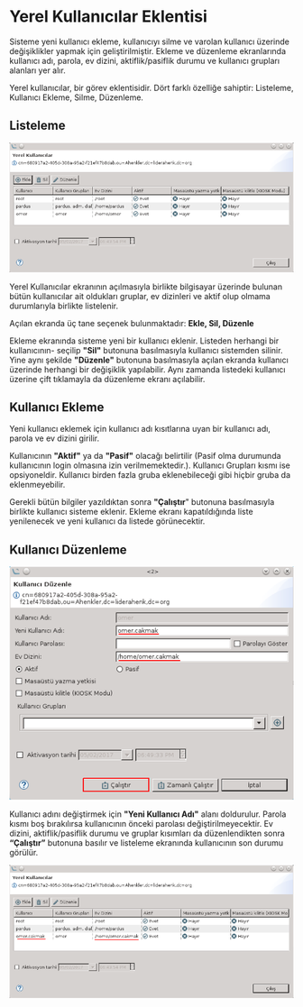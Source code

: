 # Yerel Kullanıcılar Eklentisi

Sisteme yeni kullanıcı ekleme, kullanıcıyı silme ve varolan kullanıcı üzerinde değişiklikler yapmak için geliştirilmiştir. Ekleme ve düzenleme ekranlarında kullanıcı adı, parola, ev dizini, aktiflik/pasiflik durumu ve kullanıcı grupları alanları yer alır.

Yerel kullanıcılar, bir görev eklentisidir. Dört farklı özelliğe sahiptir: Listeleme, Kullanıcı Ekleme, Silme, Düzenleme.

## Listeleme

![Localuser Liste](images/localuser-liste.png)

Yerel Kullanıcılar ekranının açılmasıyla birlikte bilgisayar üzerinde bulunan bütün kullanıcılar ait oldukları gruplar, ev dizinleri ve aktif olup olmama durumlarıyla birlikte listelenir.

Açılan ekranda üç tane seçenek bulunmaktadır: **Ekle, Sil, Düzenle**

Ekleme ekranında sisteme yeni bir kullanıcı eklenir. Listeden herhangi bir kullanıcının- seçilip **"Sil"** butonuna basılmasıyla kullanıcı sistemden silinir. Yine aynı şekilde **"Düzenle"** butonuna basılmasıyla açılan ekranda kullanıcı üzerinde herhangi bir değişiklik yapılabilir. Aynı zamanda listedeki kullanıcı üzerine çift tıklamayla da düzenleme ekranı açılabilir.

## Kullanıcı Ekleme

Yeni kullanıcı eklemek için kullanıcı adı kısıtlarına uyan bir kullanıcı adı, parola ve ev dizini girilir.

Kullanıcının **"Aktif"** ya da **"Pasif"** olacağı belirtilir (Pasif olma durumunda kullanıcının login olmasına izin verilmemektedir.). Kullanıcı Grupları kısmı ise opsiyoneldir. Kullanıcı birden fazla gruba eklenebileceği gibi hiçbir gruba da eklenmeyebilir.

Gerekli bütün bilgiler yazıldıktan sonra **"Çalıştır**" butonuna basılmasıyla   birlikte kullanıcı sisteme eklenir. Ekleme ekranı kapatıldığında liste yenilenecek ve yeni kullanıcı da listede görünecektir.

## Kullanıcı Düzenleme

![Localuser Duzenle](images/localuser-duzenle.png)

Kullanıcı adını değiştirmek için **"Yeni Kullanıcı Adı"** alanı doldurulur. Parola kısmı boş bırakılırsa kullanıcının önceki parolası değiştirilmeyecektir. Ev dizini, aktiflik/pasiflik durumu ve gruplar kısımları da düzenlendikten sonra **“Çalıştır”** butonuna basılır ve listeleme ekranında kullanıcının son durumu görülür.

![Localuser Son](images/localuser-son.png)
